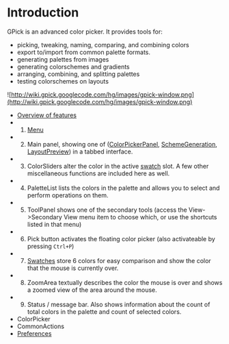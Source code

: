 # Introduction #

GPick is an advanced color picker. It provides tools for:
  * picking, tweaking, naming, comparing, and combining colors
  * export to/import from common palette formats.
  * generating palettes from images
  * generating colorschemes and gradients
  * arranging, combining, and splitting palettes
  * testing colorschemes on layouts

![http://wiki.gpick.googlecode.com/hg/images/gpick-window.png](http://wiki.gpick.googlecode.com/hg/images/gpick-window.png)

  * [Overview of features](Features.md)
  * 1. [Menu](Menu.md)
  * 2. Main panel, showing one of ([ColorPickerPanel](ColorPickerPanel.md), [SchemeGeneration](SchemeGeneration.md), [LayoutPreview](LayoutPreview.md)) in a tabbed interface.
  * 3. ColorSliders alter the color in the active [swatch](Swatches.md) slot. A few other miscellaneous functions are included here as well.
  * 4. PaletteList lists the colors in the palette and allows you to select and perform operations on them.
  * 5. ToolPanel shows one of the secondary tools (access the View->Secondary View menu item to choose which, or use the shortcuts listed in that menu)
  * 6. Pick button activates the floating color picker (also activateable by pressing `Ctrl+P`)
  * 7. [Swatches](Swatches.md) store 6 colors for easy comparison and show the color that the mouse is currently over.
  * 8. ZoomArea textually describes the color the mouse is over and shows a zoomed view of the area around the mouse.
  * 9. Status / message bar. Also shows information about the count of total colors in the palette and count of selected colors.
  * ColorPicker
  * CommonActions
  * [Preferences](Preferences.md)